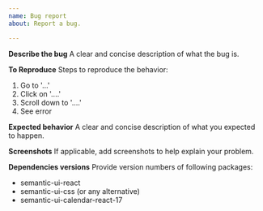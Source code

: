 ```yaml
---
name: Bug report
about: Report a bug.

---
```


**Describe the bug**
A clear and concise description of what the bug is.

**To Reproduce**
Steps to reproduce the behavior:
1. Go to '...'
2. Click on '....'
3. Scroll down to '....'
4. See error

**Expected behavior**
A clear and concise description of what you expected to happen.

**Screenshots**
If applicable, add screenshots to help explain your problem.

**Dependencies versions**
Provide version numbers of following packages:

* semantic-ui-react
* semantic-ui-css (or any alternative)
* semantic-ui-calendar-react-17
